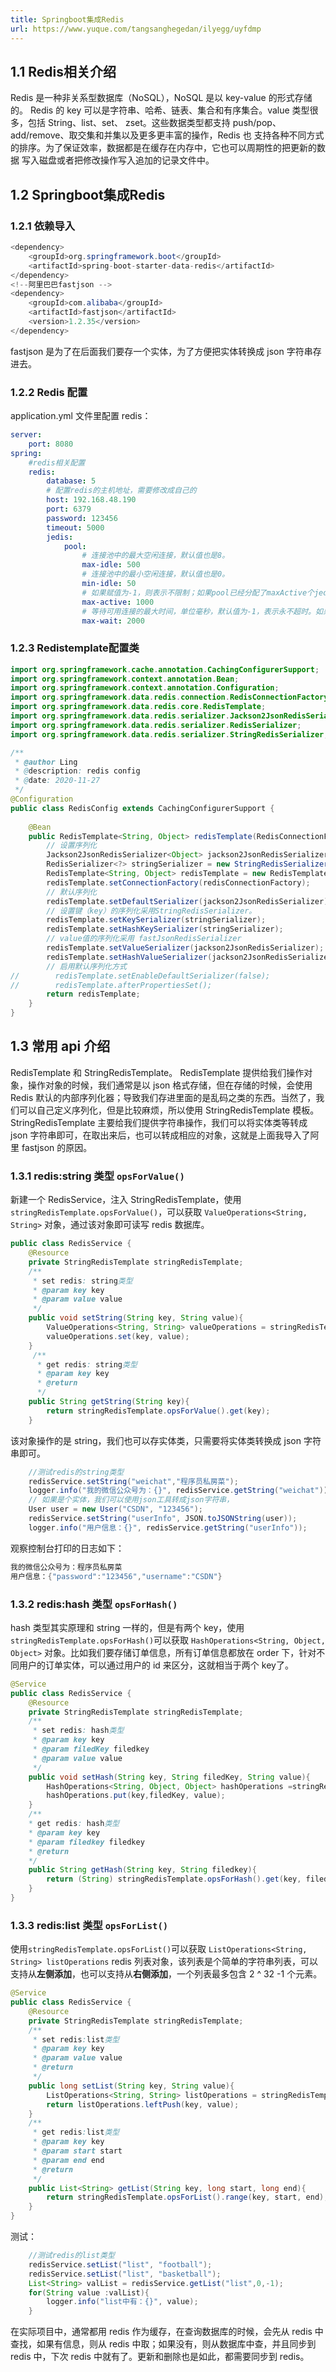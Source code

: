 ```yaml
---
title: Springboot集成Redis
url: https://www.yuque.com/tangsanghegedan/ilyegg/uyfdmp
---
```


<a name="D7hsX"></a>

## 1.1 Redis相关介绍

Redis 是一种非关系型数据库（NoSQL），NoSQL 是以 key-value 的形式存储的。
Redis 的 key 可以是字符串、哈希、链表、集合和有序集合。value 类型很多，包括 String、list、set、
zset。这些数据类型都支持 push/pop、add/remove、取交集和并集以及更多更丰富的操作，Redis 也
支持各种不同方式的排序。为了保证效率，数据都是在缓存在内存中，它也可以周期性的把更新的数据
写入磁盘或者把修改操作写入追加的记录文件中。 <a name="FfX2W"></a>

## 1.2 Springboot集成Redis

<a name="NPIHo"></a>

### 1.2.1 依赖导入

```java
<dependency>
	<groupId>org.springframework.boot</groupId>
	<artifactId>spring-boot-starter-data-redis</artifactId>
</dependency>
<!--阿里巴巴fastjson -->
<dependency>
	<groupId>com.alibaba</groupId>
	<artifactId>fastjson</artifactId>
	<version>1.2.35</version>
</dependency>
```

fastjson 是为了在后面我们要存一个实体，为了方便把实体转换成 json 字符串存进去。 <a name="ZMYMi"></a>

### 1.2.2 Redis 配置

application.yml 文件里配置 redis：

```yaml
server:
	port: 8080
spring:
	#redis相关配置
	redis:
		database: 5
		# 配置redis的主机地址，需要修改成自己的
		host: 192.168.48.190
		port: 6379
		password: 123456
		timeout: 5000
		jedis:
			pool:
				# 连接池中的最大空闲连接，默认值也是8。
				max-idle: 500
				# 连接池中的最小空闲连接，默认值也是0。
				min-idle: 50
				# 如果赋值为-1，则表示不限制；如果pool已经分配了maxActive个jedis实例，则此时pool的状态为exhausted(耗尽)
				max-active: 1000
				# 等待可用连接的最大时间，单位毫秒，默认值为-1，表示永不超时。如果超过等待时间，则直接抛出JedisConnectionException
				max-wait: 2000
```

<a name="2zadK"></a>

### 1.2.3 Redistemplate配置类

```java
import org.springframework.cache.annotation.CachingConfigurerSupport;
import org.springframework.context.annotation.Bean;
import org.springframework.context.annotation.Configuration;
import org.springframework.data.redis.connection.RedisConnectionFactory;
import org.springframework.data.redis.core.RedisTemplate;
import org.springframework.data.redis.serializer.Jackson2JsonRedisSerializer;
import org.springframework.data.redis.serializer.RedisSerializer;
import org.springframework.data.redis.serializer.StringRedisSerializer;

/**
 * @author Ling
 * @description: redis config
 * @date: 2020-11-27
 */
@Configuration
public class RedisConfig extends CachingConfigurerSupport {
    
    @Bean
    public RedisTemplate<String, Object> redisTemplate(RedisConnectionFactory redisConnectionFactory) {
        // 设置序列化
        Jackson2JsonRedisSerializer<Object> jackson2JsonRedisSerializer = new Jackson2JsonRedisSerializer<>(Object.class);
        RedisSerializer<?> stringSerializer = new StringRedisSerializer();
        RedisTemplate<String, Object> redisTemplate = new RedisTemplate<>();
        redisTemplate.setConnectionFactory(redisConnectionFactory);
        // 默认序列化
        redisTemplate.setDefaultSerializer(jackson2JsonRedisSerializer);
        // 设置键（key）的序列化采用StringRedisSerializer。
        redisTemplate.setKeySerializer(stringSerializer);
        redisTemplate.setHashKeySerializer(stringSerializer);
        // value值的序列化采用 fastJsonRedisSerializer
        redisTemplate.setValueSerializer(jackson2JsonRedisSerializer);
        redisTemplate.setHashValueSerializer(jackson2JsonRedisSerializer);
        // 启用默认序列化方式
//        redisTemplate.setEnableDefaultSerializer(false);
//        redisTemplate.afterPropertiesSet();
        return redisTemplate;
    }
}
```

<a name="1hQJS"></a>

## 1.3 常用 api 介绍

RedisTemplate 和 StringRedisTemplate。
RedisTemplate 提供给我们操作对象，操作对象的时候，我们通常是以 json 格式存储，但在存储的时候，会使用 Redis 默认的内部序列化器；导致我们存进里面的是乱码之类的东西。当然了，我们可以自己定义序列化，但是比较麻烦，所以使用 StringRedisTemplate 模板。StringRedisTemplate 主要给我们提供字符串操作，我们可以将实体类等转成 json 字符串即可，在取出来后，也可以转成相应的对象，这就是上面我导入了阿里 fastjson 的原因。 <a name="8b0ZH"></a>

### 1.3.1 redis:string 类型 `opsForValue()`

新建一个 RedisService，注入 StringRedisTemplate，使用`stringRedisTemplate.opsForValue()`，可以获取 `ValueOperations<String, String>` 对象，通过该对象即可读写 redis 数据库。

```java
public class RedisService {
	@Resource
	private StringRedisTemplate stringRedisTemplate;
	/**
	 * set redis: string类型
	 * @param key key
     * @param value value
	 */
	public void setString(String key, String value){
		ValueOperations<String, String> valueOperations = stringRedisTemplate.opsForValue();
		valueOperations.set(key, value);
	}
	 /**
	  * get redis: string类型
	  * @param key key
	  * @return
	  */
	public String getString(String key){
		return stringRedisTemplate.opsForValue().get(key);
	}
```

该对象操作的是 string，我们也可以存实体类，只需要将实体类转换成 json 字符串即可。

```java
	//测试redis的string类型
	redisService.setString("weichat","程序员私房菜");
	logger.info("我的微信公众号为：{}", redisService.getString("weichat"));
	// 如果是个实体，我们可以使用json工具转成json字符串，
	User user = new User("CSDN", "123456");
	redisService.setString("userInfo", JSON.toJSONString(user));
	logger.info("用户信息：{}", redisService.getString("userInfo"));
```

观察控制台打印的日志如下：

```java
我的微信公众号为：程序员私房菜
用户信息：{"password":"123456","username":"CSDN"}
```

<a name="lEalL"></a>

### 1.3.2 redis:hash 类型 `opsForHash()`

hash 类型其实原理和 string 一样的，但是有两个 key，使用 `stringRedisTemplate.opsForHash()`可以获取 `HashOperations<String, Object, Object>` 对象。比如我们要存储订单信息，所有订单信息都放在 order 下，针对不同用户的订单实体，可以通过用户的 id 来区分，这就相当于两个 key了。

```java
@Service
public class RedisService {
	@Resource
	private StringRedisTemplate stringRedisTemplate;
    /**
	 * set redis: hash类型
	 * @param key key
	 * @param filedKey filedkey
	 * @param value value
	 */
	public void setHash(String key, String filedKey, String value){
		HashOperations<String, Object, Object> hashOperations =stringRedisTemplate.opsForHash();
		hashOperations.put(key,filedKey, value);
	}
	/**
	* get redis: hash类型
	* @param key key
	* @param filedkey filedkey
	* @return
	*/
	public String getHash(String key, String filedkey){
		return (String) stringRedisTemplate.opsForHash().get(key, filedkey);
	}
}
```

<a name="HxIjI"></a>

### 1.3.3 redis:list 类型 `opsForList() `

使用`stringRedisTemplate.opsForList()`可以获取 `ListOperations<String, String> listOperations` redis 列表对象，该列表是个简单的字符串列表，可以支持从**左侧添加**，也可以支持从**右侧添加**，一个列表最多包含 2 ^ 32 -1 个元素。

```java
@Service
public class RedisService {
	@Resource
	private StringRedisTemplate stringRedisTemplate;
	/**
	 * set redis:list类型
	 * @param key key
	 * @param value value
	 * @return
	 */
	public long setList(String key, String value){
		ListOperations<String, String> listOperations = stringRedisTemplate.opsForList();
		return listOperations.leftPush(key, value);
	}
	/**
	 * get redis:list类型
	 * @param key key
	 * @param start start
	 * @param end end
	 * @return
	 */
	public List<String> getList(String key, long start, long end){
		return stringRedisTemplate.opsForList().range(key, start, end);
	}
}
```

测试：

```java
	//测试redis的list类型
	redisService.setList("list", "football");
	redisService.setList("list", "basketball");
	List<String> valList = redisService.getList("list",0,-1);
	for(String value :valList){
		logger.info("list中有：{}", value);
	}
```

在实际项目中，通常都用 redis 作为缓存，在查询数据库的时候，会先从 redis 中查找，如果有信息，则从 redis
中取；如果没有，则从数据库中查，并且同步到 redis 中，下次 redis 中就有了。更新和删除也是如此，都需要同步到 redis。
